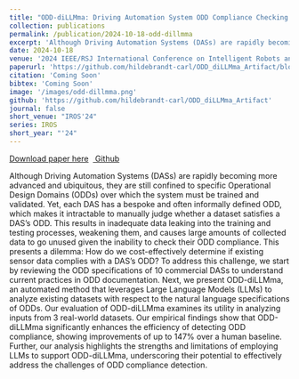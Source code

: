 ```yaml
---
title: "ODD-diLLMma: Driving Automation System ODD Compliance Checking using LLMs"
collection: publications
permalink: /publication/2024-10-18-odd-dillmma
excerpt: 'Although Driving Automation Systems (DASs) are rapidly becoming more advanced and ubiquitous, they are still confined to specific Operational Design Domains (ODDs) over which the system must be trained and validated. Yet, each DAS has a bespoke and often informally defined ODD, which makes it intractable to manually judge whether a dataset satisfies a DAS’s ODD. This results in inadequate data leaking into the training and testing processes, weakening them, and causes large amounts of collected data to go unused given the inability to check their ODD compliance. This presents a dilemma: How do we cost-effectively determine if existing sensor data complies with a DAS’s ODD? To address this challenge, we start by reviewing the ODD specifications of 10 commercial DASs to understand current practices in ODD documentation. Next, we present ODD-diLLMma, an automated method that leverages Large Language Models (LLMs) to analyze existing datasets with respect to the natural language specifications of ODDs. Our evaluation of ODD-diLLMma examines its utility in analyzing inputs from 3 real-world datasets. Our empirical findings show that ODD-diLLMma significantly enhances the efficiency of detecting ODD compliance, showing improvements of up to 147% over a human baseline. Further, our analysis highlights the strengths and limitations of employing LLMs to support ODD-diLLMma, underscoring their potential to effectively address the challenges of ODD compliance detection.'
date: 2024-10-18
venue: '2024 IEEE/RSJ International Conference on Intelligent Robots and Systems (IROS&apos;24)'
paperurl: 'https://github.com/hildebrandt-carl/ODD_diLLMma_Artifact/blob/master/PaperArtifact/ODD_diLLMma_Paper.pdf'
citation: 'Coming Soon'
bibtex: 'Coming Soon'
image: '/images/odd-dillmma.png'
github: 'https://github.com/hildebrandt-carl/ODD_diLLMma_Artifact'
journal: false
short_venue: "IROS'24"
series: IROS
short_year: "'24"
---
```


<a href='https://github.com/hildebrandt-carl/ODD_diLLMma_Artifact/blob/master/PaperArtifact/ODD_diLLMma_Paper.pdf'>Download paper here</a>&nbsp;&nbsp;<a href="https://github.com/hildebrandt-carl/ODD_diLLMma_Artifact"><i class="fab fa-fw fa-github" aria-hidden="true"></i> Github</a>

Although Driving Automation Systems (DASs) are rapidly becoming more advanced and ubiquitous, they are still confined to specific Operational Design Domains (ODDs) over which the system must be trained and validated. Yet, each DAS has a bespoke and often informally defined ODD, which makes it intractable to manually judge whether a dataset satisfies a DAS’s ODD. This results in inadequate data leaking into the training and testing processes, weakening them, and causes large amounts of collected data to go unused given the inability to check their ODD compliance. This presents a dilemma: How do we cost-effectively determine if existing sensor data complies with a DAS’s ODD? To address this challenge, we start by reviewing the ODD specifications of 10 commercial DASs to understand current practices in ODD documentation. Next, we present ODD-diLLMma, an automated method that leverages Large Language Models (LLMs) to analyze existing datasets with respect to the natural language specifications of ODDs. Our evaluation of ODD-diLLMma examines its utility in analyzing inputs from 3 real-world datasets. Our empirical findings show that ODD-diLLMma significantly enhances the efficiency of detecting ODD compliance, showing improvements of up to 147% over a human baseline. Further, our analysis highlights the strengths and limitations of employing LLMs to support ODD-diLLMma, underscoring their potential to effectively address the challenges of ODD compliance detection.

